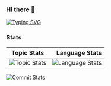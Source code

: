 ### Hi there 👋

[![Typing SVG](https://readme-typing-svg.demolab.com?font=Poppins&duration=1000&pause=200&color=55CAF7&background=54DCFF00&vCenter=true&multiline=true&width=435&height=200&lines=%F0%9F%A5%B0%F0%9F%A5%B0%F0%9F%A5%B0%F0%9F%A5%B0%F0%9F%A5%B0%F0%9F%A5%B0%F0%9F%A5%B0%F0%9F%A5%B0%F0%9F%A5%B0%F0%9F%A5%B0%F0%9F%A5%B0%F0%9F%A5%B0%F0%9F%A5%B0%F0%9F%A5%B0%F0%9F%A5%B0%F0%9F%A5%B0;%F0%9F%A5%B0%F0%9F%A4%97%F0%9F%A4%97%F0%9F%A4%97%F0%9F%A4%97%F0%9F%A4%97%F0%9F%A4%97%F0%9F%A4%97%F0%9F%A4%97%F0%9F%A4%97%F0%9F%A4%97%F0%9F%A4%97%F0%9F%A4%97%F0%9F%A4%97%F0%9F%A4%97%F0%9F%A5%B0;%F0%9F%A5%B0%F0%9F%8F%A9%F0%9F%8F%A9%F0%9F%8F%A9%F0%9F%8F%A9%F0%9F%8F%A9%F0%9F%8F%A9%F0%9F%8F%A9%F0%9F%8F%A9%F0%9F%8F%A9%F0%9F%8F%A9%F0%9F%8F%A9%F0%9F%8F%A9%F0%9F%8F%A9%F0%9F%8F%A9%F0%9F%A5%B0;%F0%9F%A5%B0%F0%9F%8F%A9%F0%9F%A4%97%F0%9F%A4%97%F0%9F%A4%A3%F0%9F%92%98Alian+Blank%F0%9F%92%98%F0%9F%A4%A3%F0%9F%A4%97%F0%9F%A4%97%F0%9F%8F%A9%F0%9F%A5%B0;%F0%9F%A5%B0%F0%9F%8F%A9%F0%9F%8F%A9%F0%9F%8F%A9%F0%9F%8F%A9%F0%9F%8F%A9%F0%9F%8F%A9%F0%9F%8F%A9%F0%9F%8F%A9%F0%9F%8F%A9%F0%9F%8F%A9%F0%9F%8F%A9%F0%9F%8F%A9%F0%9F%8F%A9%F0%9F%8F%A9%F0%9F%A5%B0;%F0%9F%A5%B0%F0%9F%A4%97%F0%9F%A4%97%F0%9F%A4%97%F0%9F%A4%97%F0%9F%A4%97%F0%9F%A4%97%F0%9F%A4%97%F0%9F%A4%97%F0%9F%A4%97%F0%9F%A4%97%F0%9F%A4%97%F0%9F%A4%97%F0%9F%A4%97%F0%9F%A4%97%F0%9F%A5%B0;%F0%9F%A5%B0%F0%9F%A5%B0%F0%9F%A5%B0%F0%9F%A5%B0%F0%9F%A5%B0%F0%9F%A5%B0%F0%9F%A5%B0%F0%9F%A5%B0%F0%9F%A5%B0%F0%9F%A5%B0%F0%9F%A5%B0%F0%9F%A5%B0%F0%9F%A5%B0%F0%9F%A5%B0%F0%9F%A5%B0%F0%9F%A5%B0)](https://git.io/typing-svg)

<!--
**AlianBlank/alianblank** is a ✨ _special_ ✨ repository because its `README.md` (this file) appears on your GitHub profile.

Here are some ideas to get you started:

- 🔭 I’m currently working on ...
- 🌱 I’m currently learning ...
- 👯 I’m looking to collaborate on ...
- 🤔 I’m looking for help with ...
- 💬 Ask me about ...
- 📫 How to reach me: ...
- 😄 Pronouns: ...
- ⚡ Fun fact: ...
-->

### Stats

| Topic Stats | Language Stats | 
| ------ | ------: | 
| ![Topic Stats](https://github-readme-stats.vercel.app/api?username=alianblank&show_icons=true&locale=cn&hide_border=true&theme=tokyonight) | ![Language Stats](https://github-readme-stats.vercel.app/api/top-langs/?username=alianblank&layout=compact&locale=cn&hide_border=true&theme=tokyonight) | 

![Commit Stats](https://github-readme-activity-graph.vercel.app/graph?username=alianblank&theme=react-dark&point=66ccff)
